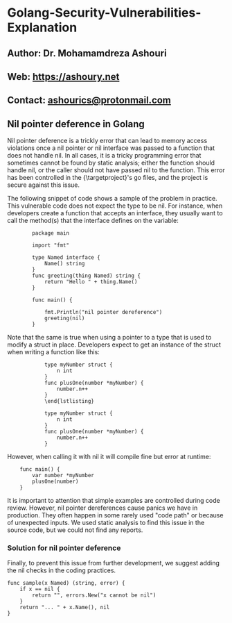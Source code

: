 # Golang-Security-Vulnerabilities-Explanation

## Author: Dr. Mohamamdreza Ashouri
## Web: https://ashoury.net
## Contact: ashourics@protonmail.com


## Nil pointer deference in Golang
Nil pointer deference is a trickly error that can lead to memory access violations once a nil pointer or nil interface was passed to a function that does not handle nil. In all cases, it is a tricky programming error that sometimes cannot be found by static analysis; either the function should handle nil, or the caller should not have passed nil to the function.
This error has been controlled in the {\targetproject}'s go files, and the project is secure against this issue.


The following snippet of code shows a sample of the problem in practice. This vulnerable code does not expect the type to be nil. For instance, when developers create a function that accepts an interface, they usually want to call the method(s) that the interface defines on the variable:

```
        package main
        
        import "fmt"
        
        type Named interface {
            Name() string
        }
        func greeting(thing Named) string {
            return "Hello " + thing.Name()
        }
        
        func main() {
        	
        	fmt.Println("nil pointer dereference") 
        	greeting(nil)
        }
```

Note that the same is true when using a pointer to a type that is used to modify a struct in place. Developers expect to get an instance of the struct when writing a function like this:

```
            type myNumber struct {
                n int
            }
            func plusOne(number *myNumber) {
                number.n++
            }
            \end{lstlisting}
            
            type myNumber struct {
                n int
            }
            func plusOne(number *myNumber) {
                number.n++
            }
```

However, when calling it with nil it will compile fine but error at runtime:

```
    func main() {
        var number *myNumber
        plusOne(number)
    }
```

It is important to attention that simple examples are controlled during code review. However, nil pointer dereferences cause panics we have in production. They often happen in some rarely used "code path" or because of unexpected inputs.
We used static analysis to find this issue in the source code, but we could not find any reports.
### Solution for nil pointer deference
Finally, to prevent this issue from further development, we suggest adding the nil checks in the coding practices.

```
func sample(x Named) (string, error) {
    if x == nil {
        return "", errors.New("x cannot be nil")
    }
    return "... " + x.Name(), nil
}
```
